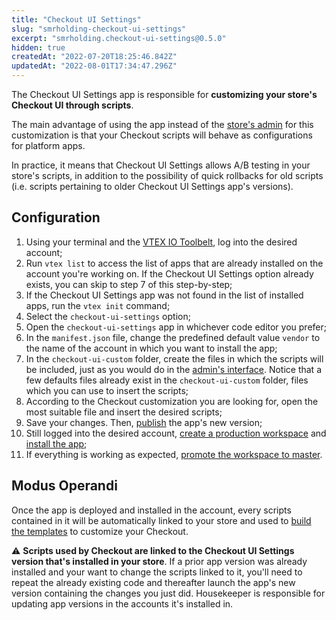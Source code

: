 ```yaml
---
title: "Checkout UI Settings"
slug: "smrholding-checkout-ui-settings"
excerpt: "smrholding.checkout-ui-settings@0.5.0"
hidden: true
createdAt: "2022-07-20T18:25:46.842Z"
updatedAt: "2022-08-01T17:34:47.296Z"
---
```

The Checkout UI Settings app is responsible for **customizing your store's Checkout UI through scripts**.

The main advantage of using the app instead of the [store's admin](https://help.vtex.com/tutorial/configure-template-in-smartcheckout-update--ToTE5XB39t0SwtHgpgwSv?locale=en) for this customization is that your Checkout scripts will behave as configurations for platform apps.

In practice, it means that Checkout UI Settings allows A/B testing in your store's scripts, in addition to the possibility of quick rollbacks for old scripts (i.e. scripts pertaining to older Checkout UI Settings app's versions).

## Configuration

1.  Using your terminal and the [VTEX IO Toolbelt](https://vtex.io/docs/recipes/development/vtex-io-cli-installment-and-command-reference), log into the desired account;
2.  Run `vtex list` to access the list of apps that are already installed on the account you're working on. If the Checkout UI Settings option already exists, you can skip to step 7 of this step-by-step;
3.  If the Checkout UI Settings app was not found in the list of installed apps, run the `vtex init` command;
4. Select the `checkout-ui-settings` option;
5.  Open the `checkout-ui-settings`  app in whichever code editor you prefer;
6.  In the  `manifest.json`  file, change the predefined default value  `vendor`  to the name of the account in which you want to install the app;
7.  In the  `checkout-ui-custom`  folder, create the files in which the scripts will be included, just as you would do in the [admin's interface](https://help.vtex.com/tutorial/configure-template-in-smartcheckout-update--ToTE5XB39t0SwtHgpgwSv?locale=en#configure-code). Notice that a few defaults files already exist in the `checkout-ui-custom` folder, files which you can use to insert the scripts;
8.  According to the Checkout customization you are looking for, open the most suitable file and insert the desired scripts;
9.  Save your changes. Then, [publish](https://vtex.io/docs/recipes/development/publishing-an-app) the app's new version;
10. Still logged into the desired account, [create a production workspace](https://vtex.io/docs/recipes/development/creating-a-production-workspace) and [install the app](https://vtex.io/docs/recipes/development/installing-an-app);
10. If everything is working as expected, [promote the workspace to master](https://vtex.io/docs/recipes/development/promoting-a-workspace-to-master).

## Modus Operandi 

Once the app is deployed and installed in the account, every scripts contained in it will be automatically linked to your store and used to [build the templates](https://help.vtex.com/tutorial/configure-template-in-smartcheckout-update--ToTE5XB39t0SwtHgpgwSv?locale=en#configuring-templates-from-the-code-menu) to customize your Checkout.


:warning: **Scripts used by Checkout are linked to the Checkout UI Settings version that's installed in your store**. If a prior app version was already installed and your want to change the scripts linked to it, you'll need to repeat the already existing code and thereafter launch the app's new version containing the changes you just did. Housekeeper is responsible for updating app versions in the accounts it's installed in.